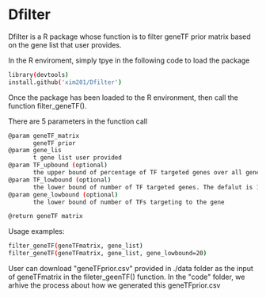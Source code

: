 # Dfilter
Dfilter is a R package whose function is to filter geneTF prior matrix based on the gene list that user provides. 

In the R enviroment, simply tpye in the following code to load the package
```sh
library(devtools)
install.github('xim201/Dfilter')
```
Once the package has been loaded to the R environment, then call the function filter_geneTF(). 

There are 5 parameters in the function call
```sh
@param geneTF_matrix
       geneTF prior
@param gene_lis
       t gene list user provided
@param TF_upbound (optional)
       the upper bound of percentage of TF targeted genes over all genes. The default is 80\%
@param TF_lowbound (optional)
       the lower bound of number of TF targeted genes. The defalut is 10
@param gene_lowbound (optional)
       the lower bound of number of TFs targeting to the gene

@return geneTF matrix
```
Usage examples:
```sh
filter_geneTF(geneTFmatrix, gene_list)
filter_geneTF(geneTFmatrix, gene_list, gene_lowbound=20)

```
User can download "geneTFprior.csv" provided in ./data folder as the input of geneTFmatrix in the fileter_geenTF() function. In the "code" folder, we arhive the process about how we generated this geneTFprior.csv
